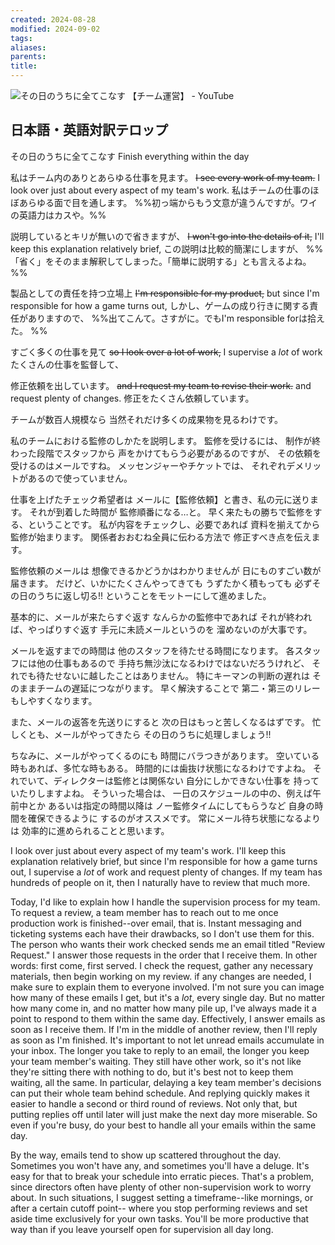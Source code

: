 ```yaml
---
created: 2024-08-28
modified: 2024-09-02
tags: 
aliases: 
parents: 
title: 
---
```

![その日のうちに全てこなす 【チーム運営】 - YouTube](https://www.youtube.com/watch?v=WBA5aS7pHUE)

## 日本語・英語対訳テロップ
その日のうちに全てこなす
Finish everything within the day

私はチーム内のありとあらゆる仕事を見ます。
~~I see every work of my team.~~
I look over just about every aspect of my team's work.
私はチームの仕事のほぼあらゆる面で目を通します。
%%初っ端からもう文意が違うんですが。ワイの英語力はカスや。%%

説明しているとキリが無いので省きますが、
~~I won't go into the details of it,~~
I'll keep this explanation relatively brief,
この説明は比較的簡潔にしますが、
%%「省く」をそのまま解釈してしまった。「簡単に説明する」とも言えるよね。%%

製品としての責任を持つ立場上
~~I'm responsible for my product,~~
but since I'm responsible for how a game turns out,
しかし、ゲームの成り行きに関する責任がありますので、
%%出てこんて。さすがに。でもI'm responsible forは拾えた。 %%

すごく多くの仕事を見て
~~so I look over a lot of work,~~
I supervise a *lot* of work
たくさんの仕事を監督して、

修正依頼を出しています。
~~and I request my team to revise their work.~~
 and request plenty of changes.
 修正をたくさん依頼しています。

チームが数百人規模なら
当然それだけ多くの成果物を見るわけです。

私のチームにおける監修のしかたを説明します。
監修を受けるには、
制作が終わった段階でスタッフから
声をかけてもらう必要があるのですが、
その依頼を受けるのはメールですね。
メッセンジャーやチケットでは、
それぞれデメリットがあるので使っていません。

仕事を上げたチェック希望者は
メールに【監修依頼】と書き、私の元に送ります。
それが到着した時間が
監修順番になる…と。
早く来たもの勝ちで監修をする、ということです。
私が内容をチェックし、必要であれば
資料を揃えてから監修が始まります。
関係者おおむね全員に伝わる方法で
修正すべき点を伝えます。

監修依頼のメールは
想像できるかどうかはわかりませんが
日にものすごい数が届きます。
だけど、いかにたくさんやってきても
うずたかく積もっても
必ずその日のうちに返し切る!!
ということをモットーにして進めました。

基本的に、メールが来たらすぐ返す
なんらかの監修中であれば
それが終われば、やっぱりすぐ返す
手元に未読メールというのを
溜めないのが大事です。

メールを返すまでの時間は
他のスタッフを待たせる時間になります。
各スタッフには他の仕事もあるので
手持ち無沙汰になるわけではないだろうけれど、
それでも待たせないに越したことはありません。
特にキーマンの判断の遅れは
そのままチームの遅延につながります。
早く解決することで
第二・第三のリレーもしやすくなります。

また、メールの返答を先送りにすると
次の日はもっと苦しくなるはずです。
忙しくとも、メールがやってきたら
その日のうちに処理しましょう!!

ちなみに、メールがやってくるのにも
時間にバラつきがあります。
空いている時もあれば、多忙な時もある。
時間的には歯抜け状態になるわけですよね。
それでいて、ディレクターは監修とは関係ない
自分にしかできない仕事を
持っていたりしますよね。
そういった場合は、
一日のスケジュールの中の、例えば午前中とか
あるいは指定の時間以降は
ノー監修タイムにしてもらうなど
自身の時間を確保できるように
するのがオススメです。
常にメール待ち状態になるよりは
効率的に進められることと思います。


I look over just about every aspect of my team's work.
I'll keep this explanation relatively brief,
but since I'm responsible for how a game turns out,
I supervise a *lot* of work and request plenty of changes.
If my team has hundreds of people on it, then I naturally have to review that much more.

Today, I'd like to explain how I handle the supervision process for my team.
To request a review, a team member has to reach out to me once production work is finished--over email, that is.
Instant messaging and ticketing systems each have their drawbacks, so I don't use them for this.
The person who wants their work checked sends me an email titled "Review Request."
I answer those requests in the order that I receive them.
In other words: first come, first served.
I check the request, gather any necessary materials, then begin working on my review.
if any changes are needed, I make sure to explain them to everyone involved.
I'm not sure you can image how many of these emails I get, but it's a *lot*, every single day.
But no matter how many come in, and no matter how many pile up,
I've always made it a point to respond to them within the same day.
Effectively, I answer emails as soon as I receive them.
If I'm in the middle of another review, then I'll reply as soon as I'm finished.
It's important to not let unread emails accumulate in your inbox.
The longer you take to reply to an email, the longer you keep your team member's waiting.
They still have other work, so it's not like they're sitting there with nothing to do,
but it's best not to keep them waiting, all the same.
In particular, delaying a key team member's decisions can put their whole team behind schedule.
And replying quickly makes it easier to handle a second or third round of reviews.
Not only that, but putting replies off until later will just make the next day more miserable.
So even if you're busy, do your best to handle all your emails within the same day.

By the way, emails tend to show up scattered throughout the day.
Sometimes you won't have any, and sometimes you'll have a deluge.
It's easy for that to break your schedule into erratic pieces.
That's a problem, since directors often have plenty of other non-supervision work to worry about.
In such situations, I suggest setting a timeframe--like mornings, or after a certain cutoff point--
where you stop performing reviews and set aside time exclusively for your own tasks.
You'll be more productive that way than if you leave yourself open for supervision all day long.

